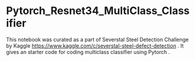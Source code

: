 # Pytorch_Resnet34_MultiClass_Classifier
This notebook was curated as a part of Severstal Steel Detection Challenge by Kaggle https://www.kaggle.com/c/severstal-steel-defect-detection . It gives an starter code for coding multiclass classifier using Pytorch .
